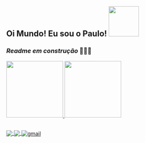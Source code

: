 ## Oi Mundo! Eu sou o Paulo! <img src="https://c.tenor.com/tuvk4qUAcaUAAAAj/baby-yoda-star-wars.gif" width="80px">

### _Readme em construção_ 👷🏻‍♂️ 


<a href="https://github.com/pguilhermef"/>
  <img height="150em"  src="https://github-readme-stats.vercel.app/api?username=pguilhermef&show_icons=true&theme=chartreuse-dark&include_all_commits=true&count_private=true"/>
  <img height="150em" src="https://github-readme-stats.vercel.app/api/top-langs/?username=pguilhermef&layout=compact&langs_count=7&theme=chartreuse-dark"/>
  
##

<a href="https://instagram.com/pege.dev/">
    <img
      align="center"
      src="https://img.shields.io/badge/Instagram-1C1C1C?style=for-the-badge&logo=instagram&logoColor=#ffffff"
      target="_blank"
    />
  </a>
  
  <a href="https://www.linkedin.com/in/paulo-guilherme-fidelis-404838231/">
    <img
         align="center"
         src="https://img.shields.io/badge/LinkedIn-1C1C1C?style=for-the-badge&logo=linkedin&logoColor=#ffffff"
         target="_blank"
         />
  </a>
  
 <a href="mailto:pguilhermesantos@hotmail.com">
    <img
         align="center"
         src="https://img.shields.io/badge/Gmail-1C1C1C?style=for-the-badge&logo=gmail&logoColor=#ffffff" 
         alt="gmail"
         target="_blank"
         />
  </a>
 </p>
